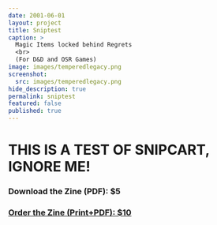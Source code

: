 ```yaml
---
date: 2001-06-01
layout: project
title: Sniptest
caption: >
  Magic Items locked behind Regrets
  <br>
  (For D&D and OSR Games)
image: images/temperedlegacy.png
screenshot:
  src: images/temperedlegacy.png
hide_description: true
permalink: sniptest
featured: false
published: true
---
```


# THIS IS A TEST OF SNIPCART, IGNORE ME!

<div class="row centerButtons">
  <div class="col-md-6 col-12">
    <a class="btn tempered-btn notransition snipcart-add-item" 
      data-item-id="tempered-legacy" 
      data-item-price="5.00"
      data-item-url="/sniptest"
      data-item-file-guid="123"
      data-item-description="Tempered Legacy is a magic item supplement for fantasy RPGs. The powers of these items are locked behind the regrets of previous owners."
      data-item-image="/images/Tempered-Print1.jpg" 
      data-item-name="Tempered Legacy">
      <h3>Download the Zine (PDF): $5</h3>
    </a>
  </div>
  <div class="col-md-6 col-12">
    <a class="btn tempered-btn notransition" href="https://gum.co/GVZjRc" target="_blank">
      <h3>Order the Zine (Print+PDF): $10</h3>
    </a>
  </div>
</div>

<!-- snipcart code -->
<div hidden id="snipcart" data-api-key="YOUR_PUBLIC_API_KEY"></div>
<script async src="https://cdn.snipcart.com/themes/v3.0.20/default/snipcart.js" language="javascript" type="text/javascript"></script>